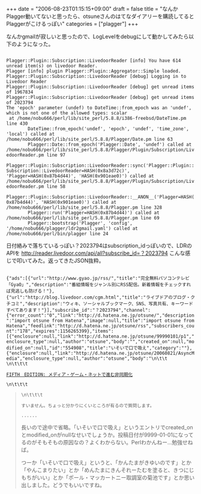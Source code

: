 +++
date = "2006-08-23T01:15:15+09:00"
draft = false
title = "なんかPlagger動いてないと思ったら、otsuneさんのはてなダイアリーを購読してるとPlaggerがこけるっぽい"
categories = ["plagger"]
+++

なんかgmailが寂しいと思ったので、LogLevelをdebugにして動かしてみたら以下のようになった。

<code>
Plagger::Plugin::Subscription::LivedoorReader [info] You have 614 unread item(s) on livedoor Reader.
Plagger [info] plugin Plagger::Plugin::Aggregator::Simple loaded.
Plagger::Plugin::Subscription::LivedoorReader [debug] Logging in to Livedoor Reader
Plagger::Plugin::Subscription::LivedoorReader [debug] get unread items of 1967834
Plagger::Plugin::Subscription::LivedoorReader [debug] get unread items of 2023794
The 'epoch' parameter (undef) to DateTime::from_epoch was an 'undef', which is not one of the allowed types: scalar
 at /home/nobu666/perl/lib/site_perl/5.8.8/i386-freebsd/DateTime.pm line 430
        DateTime::from_epoch('undef', 'epoch', 'undef', 'time_zone', 'local') called at /home/nobu666/perl/lib/site_perl/5.8.8/Plagger/Date.pm line 63
        Plagger::Date::from_epoch('Plagger::Date', 'undef') called at /home/nobu666/perl/lib/site_perl/5.8.8/Plagger/Plugin/Subscription/LivedoorReader.pm line 97
        Plagger::Plugin::Subscription::LivedoorReader::sync('Plagger::Plugin::Subscription::LivedoorReader=HASH(0x8a3d72c)', 'Plagger=HASH(0x87b4d44)', 'HASH(0x901eae0)') called at /home/nobu666/perl/lib/site_perl/5.8.8/Plagger/Plugin/Subscription/LivedoorReader.pm line 58
        Plagger::Plugin::Subscription::LivedoorReader::__ANON__('Plagger=HASH(0x87b4d44)', 'HASH(0x901eae0)') called at /home/nobu666/perl/lib/site_perl/5.8.8/Plagger.pm line 328
        Plagger::run('Plagger=HASH(0x87b4d44)') called at /home/nobu666/perl/lib/site_perl/5.8.8/Plagger.pm line 69
        Plagger::bootstrap('Plagger', 'config', '/home/nobu666/plagger/ldr2gmail.yaml') called at /home/nobu666/perl/bin/plagger line 24</code>




日付絡みで落ちているっぽい？2023794はsubscription_idっぽいので、LDRのAPIを http://reader.livedoor.com/api/all?subscribe_id=？2023794 こんな感じで叩いてみた。返ってきたJSON抜粋。

<code>
{"ads":[{"url":"http://www.gyao.jp/rss/","title":"完全無料パソコンテレビ「GyaO」","description":"番組情報をジャンル別にRSS配信。新着情報をチェックすれば見逃しも防げる！"},{"url":"http://blog.livedoor.com/cgm.html","title":"&#65279;ライブドアのブログ・クチコミ","description":"ウィキ、ソーシャルブックマーク、SNS、写真共有、キーワードすべてあります！"}],"subscribe_id":"？2023794","channel":{"error_count":"0","link":"http://d.hatena.ne.jp/otsune/","description":"import otsune from Hatena","image":null,"title":"import otsune from Hatena","feedlink":"http://d.hatena.ne.jp/otsune/rss","subscribers_count":"178","expires":1156265399},"items":[{"enclosure":null,"link":"http://d.hatena.ne.jp/otsune/99990101/p1","enclosure_type":null,"author":"otsune","body":"","created_on":null,"modified_on":null,"id":"554908","title":"いそいで口で吸え","category":""},{"enclosure":null,"link":"http://d.hatena.ne.jp/otsune/20060821/AsyncMedia","enclosure_type":null,"author":"otsune","body":"\n\t\t<div>\n\t\t\t<p><a href=\"http://blogpal.seesaa.net/article/22560511.html\">FIFTH　EDITION: メディア・ゲーム・ネットで進む非同期化</a></p>\n\t\t\t<blockquote>\n\t\t\t<p>すいません。ちょっと分かりにくいところが有るので質問します。</p>......
</code>

長いので途中で省略。「いそいで口で吸え」というエントリでcreated_onとmodified_onがnullなせいでしょうか。投稿日付が9999-01-01になってるのがそもそもの原因なの？よくわからない。Perlわかんねー…勉強せねば。

つーか「いそいで口で吸え」というと、「かんたまがきゆいのです」とか「やんこまりたい」とか「めんたまにきんそれーたむを塗ると、きつにじもちがいい」とか「ポール・マッカートニー取調室の菊池です」とか思い出しました。どうでもいいですね。
